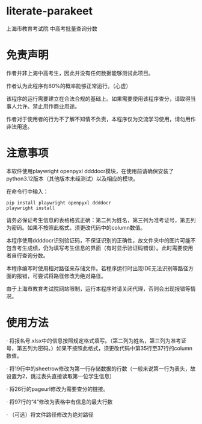 # literate-parakeet
上海市教育考试院  中高考批量查询分数

# 免责声明


作者并非上海中高考生，因此并没有任何数据能够测试此项目。

作者认为此程序有80%的概率能够正常运行。（心虚）

该程序的运行需要建立在合法合规的基础上。如果需要使用该程序查分，请取得当事人允许。禁止用作商业用途。

作者对于使用者的行为不了解不知情不负责，本程序仅为交流学习使用，请勿用作非法用途。


# 注意事项


本软件使用playwright openpyxl ddddocr模块，在使用前请确保安装了python3.12版本（其他版本未经测试）以及相应的模块。

在命令行中输入：
```
pip install playwright openpyxl ddddocr
playwright install
```

请务必保证考生信息的表格格式正确：第二列为姓名，第三列为准考证号，第五列为密码。如果不按照此格式，须更改代码中的column数值。

本程序使用ddddocr识别验证码，不保证识别的正确性，故文件夹中的图片可能不包含考生成绩，仍为填写考生信息的界面（有时显示验证码错误）。此时需要使用者自行查询分数。

本程序编写时使用相对路径来存储文件。若程序运行时出现IDE无法识别等路径方面的报错，可尝试将路径修改为绝对路径。

由于上海市教育考试院网站限制，运行本程序时请关闭代理，否则会出现报错等情况。


# 使用方法


· 将报名号.xlsx中的信息按照规定格式填写。（第二列为姓名，第三列为准考证号，第五列为密码。）如果不按照此格式，须更改代码中第35行至37行的column数值。

· 将19行中的sheetrow修改为第一行存储数据的行数（一般来说第一行为表头，故设置为2，跳过表头直接读取第一位学生信息）

· 将26行的pageurl修改为需要查分的链接。

· 将97行的“4”修改为表格中有信息的最大行数

· （可选）将文件路径修改为绝对路径

